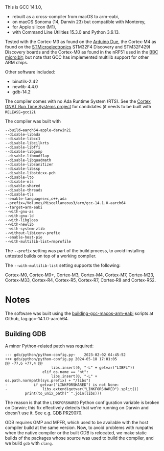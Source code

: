 This is GCC 14.1.0,
* rebuilt as a cross-compiler from macOS to arm-eabi,
* on macOS Sonoma (14, Darwin 23) but compatible with Monterey,
* for Apple silicon (M1),
* with Command Line Utilities 15.3.0 and Python 3.9.13.

Tested with the Cortex-M3 as found on the [Arduino Due][ARDUINO], the Cortex-M4 as found on the [STMicroelectronics][STM] STM32F4 Discovery and STM32F429I Discovery boards and the Cortex-M0 as found in the nRF51 used in the [BBC micro:bit][BBC]; but note that GCC has implemented multilib support for other ARM chips.

Other software included:

  * binutils-2.42
  * newlib-4.4.0
  * gdb-14.2

The compiler comes with no Ada Runtime System (RTS). See the [Cortex GNAT Run Time Systems project][CORTEX-GNAT-RTS] for candidates (it needs to be built with `RELEASE=gcc12`).

The compiler was built with
```
--build=aarch64-apple-darwin21 
--disable-libada 
--disable-libcc1 
--disable-libcilkrts 
--disable-libffi 
--disable-libgomp 
--disable-libmudflap 
--disable-libquadmath 
--disable-libsanitizer 
--disable-libssp 
--disable-libstdcxx-pch 
--disable-lto 
--disable-nls 
--disable-shared 
--disable-threads 
--disable-tls 
--enable-languages=c,c++,ada 
--prefix=/Volumes/Miscellaneous3/arm/gcc-14.1.0-aarch64 
--target=arm-eabi 
--with-gnu-as 
--with-gnu-ld 
--with-libgloss 
--with-newlib 
--with-system-zlib 
--without-libiconv-prefix 
--enable-host-pie 
--with-multilib-list=rmprofile
```

The `--prefix` setting was part of the build process, to avoid
installing untested builds on top of a working compiler.

The `--with-multilib-list` setting supports the following:

   Cortex-M0, Cortex-M0+, Cortex-M3, Cortex-M4, Cortex-M7,
   Cortex-M23, Cortex-M33, Cortex-R4, Cortex-R5, Cortex-R7, Cortex-R8
   and Cortex-R52.

Notes
=====

The software was built using the [building-gcc-macos-arm-eabi][BUILDING] scripts at Github, tag gcc-14.1.0-aarch64.

Building GDB
------------
A minor Python-related patch was required:
```
--- gdb/python/python-config.py~	2023-02-02 04:45:52
+++ gdb/python/python-config.py	2024-05-18 17:01:05
@@ -77,6 +77,4 @@
                     libs.insert(0, "-L" + getvar("LIBPL"))
                 elif os.name == "nt":
                     libs.insert(0, "-L" + os.path.normpath(sys.prefix) + "/libs")
-            if getvar("LINKFORSHARED") is not None:
-                libs.extend(getvar("LINKFORSHARED").split())
         print(to_unix_path(" ".join(libs)))
```
The reason is that the `LINKFORSHARED` Python configuration variable is broken on Darwin; this fix effectively detects that we're running on Darwin and doesn't use it. See e.g. [GDB PR29070].

GDB requires GMP and MPFR, which used to be available with the host compiler build at the same version. Now, to avoid problems with runpaths when the native compiler or the built GDB is relocated, we make static builds of the packages whose source was used to build the compiler, and we build `gdb` with `clang`.

[ARDUINO]: http://www.arduino.com
[STM]: http://www.st.com
[BBC]: http://microbit.org
[CORTEX-GNAT-RTS]: https://github.com/simonjwright/cortex-gnat-rts
[BUILDING]: https://github.com/simonjwright/building-gcc-macos-arm-eabi
[GDB PR29070]: https://sourceware.org/bugzilla/show_bug.cgi?id=29070
